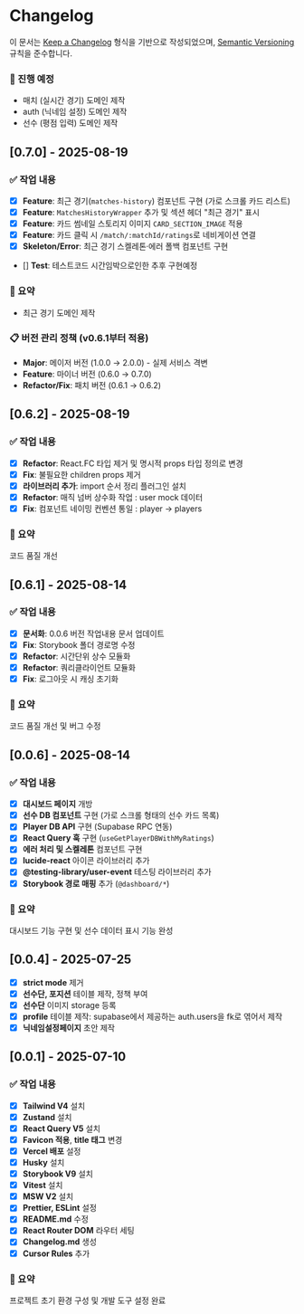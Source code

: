 # Changelog

이 문서는 [Keep a Changelog](https://keepachangelog.com/en/1.0.0/) 형식을 기반으로 작성되었으며,
[Semantic Versioning](https://semver.org/spec/v2.0.0.html) 규칙을 준수합니다.

### 🚧 진행 예정

- 매치 (실시간 경기) 도메인 제작
- auth (닉네임 설정) 도메인 제작
- 선수 (평점 입력) 도메인 제작

## [0.7.0] - 2025-08-19

### ✅ 작업 내용

- [x] **Feature**: 최근 경기(`matches-history`) 컴포넌트 구현 (가로 스크롤 카드 리스트)
- [x] **Feature**: `MatchesHistoryWrapper` 추가 및 섹션 헤더 "최근 경기" 표시
- [x] **Feature**: 카드 썸네일 스토리지 이미지 `CARD_SECTION_IMAGE` 적용
- [x] **Feature**: 카드 클릭 시 `/match/:matchId/ratings`로 네비게이션 연결
- [x] **Skeleton/Error**: 최근 경기 스켈레톤·에러 폴백 컴포넌트 구현
- [] **Test**: 테스트코드 시간임박으로인한 추후 구현예정

### 🎯 요약

- 최근 경기 도메인 제작

### 📋 버전 관리 정책 (v0.6.1부터 적용)

- **Major**: 메이저 버전 (1.0.0 → 2.0.0) - 실제 서비스 격변
- **Feature**: 마이너 버전 (0.6.0 → 0.7.0)
- **Refactor/Fix**: 패치 버전 (0.6.1 → 0.6.2)

## [0.6.2] - 2025-08-19

### ✅ 작업 내용

- [x] **Refactor**: React.FC 타입 제거 및 명시적 props 타입 정의로 변경
- [x] **Fix**: 불필요한 children props 제거
- [x] **라이브러리 추가**: import 순서 정리 플러그인 설치
- [x] **Refactor**: 매직 넘버 상수화 작업 : user mock 데이터
- [x] **Fix**: 컴포넌트 네이밍 컨벤션 통일 : player -> players

### 🎯 요약

코드 품질 개선

## [0.6.1] - 2025-08-14

### ✅ 작업 내용

- [x] **문서화**: 0.0.6 버전 작업내용 문서 업데이트
- [x] **Fix**: Storybook 폴더 경로명 수정
- [x] **Refactor**: 시간단위 상수 모듈화
- [x] **Refactor**: 쿼리클라이언트 모듈화
- [x] **Fix**: 로그아웃 시 캐싱 초기화

### 🎯 요약

코드 품질 개선 및 버그 수정

## [0.0.6] - 2025-08-14

### ✅ 작업 내용

- [x] **대시보드 페이지** 개방
- [x] **선수 DB 컴포넌트** 구현 (가로 스크롤 형태의 선수 카드 목록)
- [x] **Player DB API** 구현 (Supabase RPC 연동)
- [x] **React Query 훅** 구현 (`useGetPlayerDBWithMyRatings`)
- [x] **에러 처리 및 스켈레톤** 컴포넌트 구현
- [x] **lucide-react** 아이콘 라이브러리 추가
- [x] **@testing-library/user-event** 테스팅 라이브러리 추가
- [x] **Storybook 경로 매핑** 추가 (`@dashboard/*`)

### 🎯 요약

대시보드 기능 구현 및 선수 데이터 표시 기능 완성

## [0.0.4] - 2025-07-25

- [x] **strict mode** 제거
- [x] **선수단, 포지션** 테이블 제작, 정책 부여
- [x] **선수단** 이미지 storage 등록
- [x] **profile** 테이블 제작: supabase에서 제공하는 auth.users을 fk로 엮어서 제작
- [x] **닉네임설정페이지** 초안 제작

## [0.0.1] - 2025-07-10

### ✅ 작업 내용

- [x] **Tailwind V4** 설치
- [x] **Zustand** 설치
- [x] **React Query V5** 설치
- [x] **Favicon 적용**, **title 태그** 변경
- [x] **Vercel 배포** 설정
- [x] **Husky** 설치
- [x] **Storybook V9** 설치
- [x] **Vitest** 설치
- [x] **MSW V2** 설치
- [x] **Prettier, ESLint** 설정
- [x] **README.md** 수정
- [x] **React Router DOM** 라우터 세팅
- [x] **Changelog.md** 생성
- [x] **Cursor Rules** 추가

### 🎯 요약

프로젝트 초기 환경 구성 및 개발 도구 설정 완료
